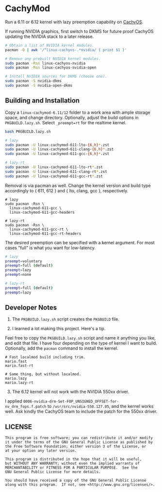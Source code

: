 # CachyMod

Run a 6.11 or 6.12 kernel with lazy preemption capability on [CachyOS](https://cachyos.org/).

If running NVIDIA graphics, first switch to DKMS for future proof CachyOS
updating the NVIDIA stack to a later release.

```bash
# Obtain a list of NVIDIA kernel modules.
pacman -Q | awk '/^linux-cachyos-.*nvidia/ { print $1 }'

# Remove any prebuilt NVIDIA kernel modules.
sudo pacman -Rsn linux-cachyos-nvidia
sudo pacman -Rsn linux-cachyos-nvidia-open

# Install NVIDIA sources for DKMS (choose one).
sudo pacman -S nvidia-dkms
sudo pacman -S nvidia-open-dkms
```

## Building and Installation

Copy a `linux-cachymod-6.11/12` folder to a work area with ample storage space,
and change directory. Optionally, adjust the build options in `PKGBUILD.lazy.sh`.
Select `_preempt=rt` for the realtime kernel.

```bash
bash PKGBUILD.lazy.sh

# lazy
sudo pacman -U linux-cachymod-611-lto-{6,h}*.zst
sudo pacman -U linux-cachymod-611-clang-{6,h}*.zst
sudo pacman -U linux-cachymod-611-gcc-{6,h}*.zst

# lazy-rt
sudo pacman -U linux-cachymod-611-lto-rt*.zst
sudo pacman -U linux-cachymod-611-clang-rt*.zst
sudo pacman -U linux-cachymod-611-gcc-rt*.zst
```

Removal is via pacman as well. Change the kernel version and
build type accordingly to { 611, 612 } and { lto, clang, gcc },
respectively.

```text
# lazy
sudo pacman -Rsn \
  linux-cachymod-611-gcc \
  linux-cachymod-611-gcc-headers

# lazy-rt
sudo pacman -Rsn \
  linux-cachymod-611-gcc-rt \
  linux-cachymod-611-gcc-rt-headers
```

The desired preemption can be specified with a kernel argument.
For most cases "full" is what you want for low-latency.

```bash
# lazy
preempt=voluntary
preempt=full (default)
preempt=lazy
preempt=none

# lazy-rt
preempt=full (default)
preempt=lazy
```

## Developer Notes

1. The `PKGBUILD.lazy.sh` script creates the `PKGBUILD` file.

2. I learned a lot making this project. Here's a tip.

Feel free to copy the `PKGBUILD.lazy.sh` script and name it
anything you like, and edit that file. I have four depending
on the type of kernel I want to build. Optionally, add the
`pacman` command to install the kernel.

```text
# Fast localmod build including trim.
mario.fast
mario.fast-rt

# Same thing, but without localmod.
mario.lazy
mario.lazy-rt
```

3. The 6.12 kernel will not work with the NVIDIA 550xx driver. 

I applied `0006-nvidia-drm-Set-FOP_UNSIGNED_OFFSET-for-nv_drm_fops.f.patch`
to `/usr/src/nvidia-550.127.05`, and the kernel works well. Ask kindly the
CachyOS team to include the patch for the 550xx driver.

## LICENSE

```text
This program is free software; you can redistribute it and/or modify
it under the terms of the GNU General Public License as published by
the Free Software Foundation; either version 3 of the License, or
at your option any later version.

This program is distributed in the hope that it will be useful,
but WITHOUT ANY WARRANTY; without even the implied warranty of
MERCHANTABILITY or FITNESS FOR A PARTICULAR PURPOSE.  See the
GNU General Public License for more details.

You should have received a copy of the GNU General Public License
along with this program.  If not, see <http://www.gnu.org/licenses/>.
```

